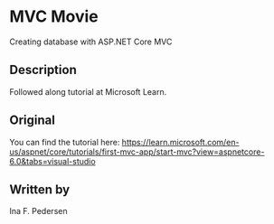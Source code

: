 # MVC Movie
Creating database with ASP.NET Core MVC

## Description
Followed along tutorial at Microsoft Learn.

## Original
You can find the tutorial here: https://learn.microsoft.com/en-us/aspnet/core/tutorials/first-mvc-app/start-mvc?view=aspnetcore-6.0&tabs=visual-studio

## Written by
Ina F. Pedersen
